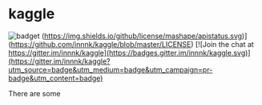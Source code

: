 # kaggle

![badget](https://camo.githubusercontent.com/fe2d4585770bf435f1f6d4bff22e4d4f5e0868db/68747470733a2f2f696d672e736869656c64732e696f2f62616467652f6c616e67756167652d507974686f6e253230253246253230432b2b25323031312d6f72616e67652e737667) (https://img.shields.io/github/license/mashape/apistatus.svg)](https://github.com/innnk/kaggle/blob/master/LICENSE) [![Join the chat at https://gitter.im/innnk/kaggle](https://badges.gitter.im/innnk/kaggle.svg)](https://gitter.im/innnk/kaggle?utm_source=badge&utm_medium=badge&utm_campaign=pr-badge&utm_content=badge)

There are some 